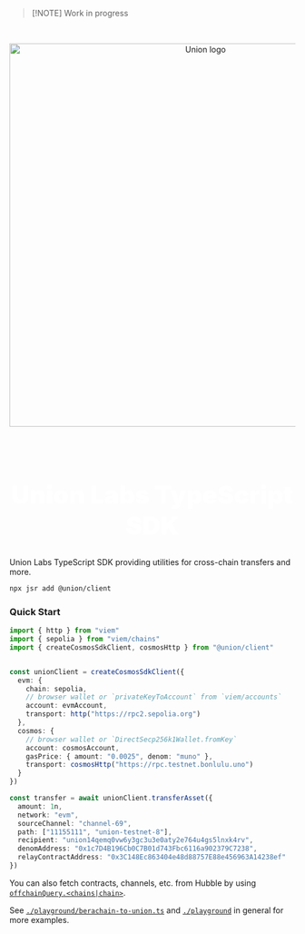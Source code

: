 > [!NOTE] Work in progress

<br />

<p align="center">
  <img width="675" src="https://i.imgur.com/yFpIuzm.jpeg" alt="Union logo" />
</p>
<br />
<p align="center">
  <!-- <a href="https://npmjs.com/package/@unionlabs/client"><img src="https://img.shields.io/npm/v/@unionlabs/client.svg" alt="npm package"></a> -->
</p>

<h1 align="center" style="font-size: 2.75rem; font-weight: 900; color: white;">Union Labs TypeScript SDK</h1>

Union Labs TypeScript SDK providing utilities for cross-chain transfers and more.

```sh
npx jsr add @union/client
```

### Quick Start

```ts
import { http } from "viem"
import { sepolia } from "viem/chains"
import { createCosmosSdkClient, cosmosHttp } from "@union/client"


const unionClient = createCosmosSdkClient({
  evm: {
    chain: sepolia,
    // browser wallet or `privateKeyToAccount` from `viem/accounts`
    account: evmAccount,
    transport: http("https://rpc2.sepolia.org")
  },
  cosmos: {
    // browser wallet or `DirectSecp256k1Wallet.fromKey`
    account: cosmosAccount,
    gasPrice: { amount: "0.0025", denom: "muno" },
    transport: cosmosHttp("https://rpc.testnet.bonlulu.uno")
  }
})

const transfer = await unionClient.transferAsset({
  amount: 1n,
  network: "evm",
  sourceChannel: "channel-69",
  path: ["11155111", "union-testnet-8"],
  recipient: "union14qemq0vw6y3gc3u3e0aty2e764u4gs5lnxk4rv",
  denomAddress: "0x1c7D4B196Cb0C7B01d743Fbc6116a902379C7238",
  relayContractAddress: "0x3C148Ec863404e48d88757E88e456963A14238ef"
})
```

You can also fetch contracts, channels, etc. from Hubble by using [`offchainQuery.<chains|chain>`](https://github.com/unionlabs/union/blob/d8228c1bed450850401b84e5885411346b7d5484/typescript-sdk/src/query/off-chain.ts#L25).

See [`./playground/berachain-to-union.ts`](./playground/berachain-to-union.ts) and [`./playground`](./playground) in general for more examples.
